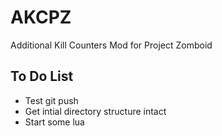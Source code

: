 # AKCPZ
Additional Kill Counters Mod for Project Zomboid

## To Do List
* Test git push
* Get intial directory structure intact
* Start some lua
